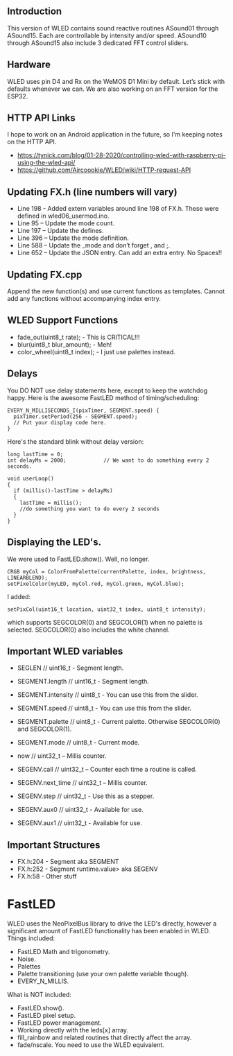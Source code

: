 ## Introduction
This version of WLED contains sound reactive routines ASound01 through ASound15. Each are controllable by intensity and/or speed. ASound10 through ASound15 also include 3 dedicated FFT control sliders.

## Hardware
WLED uses pin D4 and Rx on the WeMOS D1 Mini by default. Let’s stick with defaults whenever we can. We are also working on an FFT version for the ESP32.

## HTTP API Links
I hope to work on an Android application in the future, so I'm keeping notes on the HTTP API.
* https://tynick.com/blog/01-28-2020/controlling-wled-with-raspberry-pi-using-the-wled-api/
* https://github.com/Aircoookie/WLED/wiki/HTTP-request-API

## Updating FX.h (line numbers will vary)

* Line 198 - Added extern variables around line 198 of FX.h. These were defined in wled06_usermod.ino.
* Line 95 – Update the mode count.
* Line 197 – Update the defines.
* Line 396 – Update the mode definition.
* Line 588 – Update the _mode and don’t forget , and ;.
* Line 652 – Update the JSON entry. Can add an extra entry. No Spaces!!

## Updating FX.cpp

Append the new function(s) and use current functions as templates. Cannot add any functions without accompanying index entry. 

## WLED Support Functions
* fade_out(uint8_t rate);                 - This is CRITICAL!!!
* blur(uint8_t blur_amount);              - Meh!
* color_wheel(uint8_t index);             - I just use palettes instead.

## Delays
You DO NOT use delay statements here, except to keep the watchdog happy. Here is the awesome FastLED method of timing/scheduling:

```
EVERY_N_MILLISECONDS_I(pixTimer, SEGMENT.speed) {
  pixTimer.setPeriod(256 - SEGMENT.speed);
  // Put your display code here.
}
```

Here's the standard blink without delay version:

```
long lastTime = 0;
int delayMs = 2000;            // We want to do something every 2 seconds.

void userLoop()
{
  if (millis()-lastTime > delayMs)
  {
    lastTime = millis();
    //do something you want to do every 2 seconds
  }
}
```

## Displaying the LED's.
We were used to FastLED.show(). Well, no longer.

    CRGB myCol = ColorFromPalette(currentPalette, index, brightness, LINEARBLEND);
    setPixelColor(myLED, myCol.red, myCol.green, myCol.blue);

I added:

    setPixCol(uint16_t location, uint32_t index, uint8_t intensity);

which supports SEGCOLOR(0) and SEGCOLOR(1) when no palette is selected. SEGCOLOR(0) also includes the white channel.


## Important WLED variables

* SEGLEN	              // uint16_t - Segment length.
* SEGMENT.length              // uint16_t - Segment length.
* SEGMENT.intensity          // uint8_t - You can use this from the slider.
* SEGMENT.speed              // uint8_t - You can use this from the slider.
* SEGMENT.palette            // uint8_t - Current palette. Otherwise SEGCOLOR(0) and SEGCOLOR(1).
* SEGMENT.mode             // uint8_t - Current mode.

* now			   // uint32_t – Millis counter.

* SEGENV.call		   // uint32_t – Counter each time a routine is called.
* SEGENV.next_time           // uint32_t – Millis counter.
* SEGENV.step              // uint32_t - Use this as a stepper.
* SEGENV.aux0             // uint32_t   - Available for use.
* SEGENV.aux1	           // uint32_t   - Available for use.



## Important Structures

* FX.h:204 - Segment<value> aka SEGMENT
* FX.h:252 - Segment runtime.value> aka SEGENV
* FX.h:58  - Other stuff

# FastLED

WLED uses the NeoPixelBus library to drive the LED's directly, however a significant amount of FastLED functionality has been enabled in WLED. Things included:

* FastLED Math and trigonometry.
* Noise.
* Palettes
* Palette transitioning (use your own palette variable though).
* EVERY_N_MILLIS.

What is NOT included:
* FastLED.show().
* FastLED pixel setup.
* FastLED power management.
* Working directly with the leds[x] array.
* fill_rainbow and related routines that directly affect the array.
* fade/nscale. You need to use the WLED equivalent.


